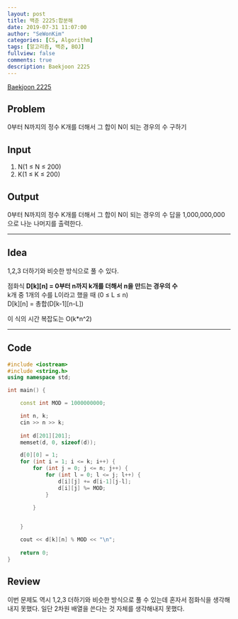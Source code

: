 ```yaml
---
layout: post
title: 백준 2225:합분해
date: 2019-07-31 11:07:00
author: "SeWonKim"
categories: [CS, Algorithm]
tags: [알고리즘, 백준, BOJ]
fullview: false
comments: true
description: Baekjoon 2225
---
```


[Baekjoon 2225](https://www.acmicpc.net/problem/2225)         


## Problem
  0부터 N까지의 정수 K개를 더해서 그 합이 N이 되는 경우의 수 구하기


## Input
  1. N(1 ≤ N ≤ 200)
  2. K(1 ≤ K ≤ 200)


## Output
  0부터 N까지의 정수 K개를 더해서 그 합이 N이 되는 경우의 수
  답을 1,000,000,000으로 나눈 나머지를 출력한다.



------



## Idea
  1,2,3 더하기와 비슷한 방식으로 풀 수 있다.

  점화식 **D[k][n] = 0부터 n까지 k개를 더해서 n을 만드는 경우의 수**    
  k개 중 1개의 수를 L이라고 했을 때 (0 ≤ L ≤ n)     
  D[k][n] = 총합(D[k-1][n-L])

  이 식의 시간 복잡도는 O(k*n^2)

  
------



## Code
```cpp
#include <iostream>
#include <string.h>
using namespace std;

int main() {

	const int MOD = 1000000000;

	int n, k;
	cin >> n >> k;
	
	int d[201][201];
	memset(d, 0, sizeof(d));

	d[0][0] = 1;
	for (int i = 1; i <= k; i++) {
		for (int j = 0; j <= n; j++) {
			for (int l = 0; l <= j; l++) {
				d[i][j] += d[i-1][j-l];
				d[i][j] %= MOD;
			}
			
		}


	}

	cout << d[k][n] % MOD << "\n";
	
	return 0;
}
```





## Review
  이번 문제도 역시 1,2,3 더하기와 비슷한 방식으로 풀 수 있는데 혼자서 점화식을 생각해내지 못했다.
  일단 2차원 배열을 쓴다는 것 자체를 생각해내지 못했다.
